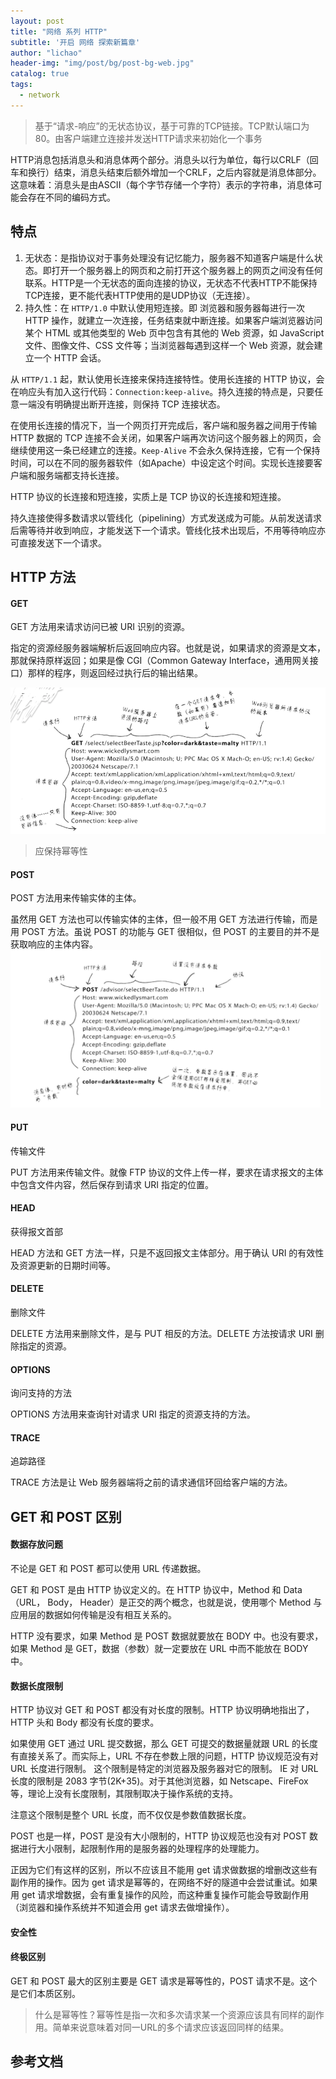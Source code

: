 ```yaml
---
layout: post
title: "网络 系列 HTTP"
subtitle: '开启 网络 探索新篇章'
author: "lichao"
header-img: "img/post/bg/post-bg-web.jpg"
catalog: true
tags:
  - network 
---
```



> 基于“请求-响应”的无状态协议，基于可靠的TCP链接。TCP默认端口为80。由客户端建立连接并发送HTTP请求来初始化一个事务

HTTP消息包括消息头和消息体两个部分。消息头以行为单位，每行以CRLF（回车和换行）结束，消息头结束后额外增加一个CRLF，之后内容就是消息体部分。这意味着：消息头是由ASCII（每个字节存储一个字符）表示的字符串，消息体可能会存在不同的编码方式。

## 特点
1. 无状态：是指协议对于事务处理没有记忆能力，服务器不知道客户端是什么状态。即打开一个服务器上的网页和之前打开这个服务器上的网页之间没有任何联系。HTTP是一个无状态的面向连接的协议，无状态不代表HTTP不能保持TCP连接，更不能代表HTTP使用的是UDP协议（无连接）。
2. 持久性：在 ```HTTP/1.0``` 中默认使用短连接。即 浏览器和服务器每进行一次 HTTP 操作，就建立一次连接，任务结束就中断连接。如果客户端浏览器访问某个 HTML 或其他类型的 Web 页中包含有其他的 Web 资源，如 JavaScript 文件、图像文件、CSS 文件等；当浏览器每遇到这样一个 Web 资源，就会建立一个 HTTP 会话。

从 ```HTTP/1.1``` 起，默认使用长连接来保持连接特性。使用长连接的 HTTP 协议，会在响应头有加入这行代码：```Connection:keep-alive```。持久连接的特点是，只要任意一端没有明确提出断开连接，则保持 TCP 连接状态。

在使用长连接的情况下，当一个网页打开完成后，客户端和服务器之间用于传输 HTTP 数据的 TCP 连接不会关闭，如果客户端再次访问这个服务器上的网页，会继续使用这一条已经建立的连接。```Keep-Alive``` 不会永久保持连接，它有一个保持时间，可以在不同的服务器软件（如Apache）中设定这个时间。实现长连接要客户端和服务端都支持长连接。

HTTP 协议的长连接和短连接，实质上是 TCP 协议的长连接和短连接。

持久连接使得多数请求以管线化（pipelining）方式发送成为可能。从前发送请求后需等待并收到响应，才能发送下一个请求。管线化技术出现后，不用等待响应亦可直接发送下一个请求。

## HTTP 方法
#### GET
GET 方法用来请求访问已被 URI 识别的资源。

指定的资源经服务器端解析后返回响应内容。也就是说，如果请求的资源是文本，那就保持原样返回；如果是像 CGI（Common Gateway Interface，通用网关接口）那样的程序，则返回经过执行后的输出结果。

![网络](/img/network/25.png)

> 应保持幂等性

#### POST
POST 方法用来传输实体的主体。

虽然用 GET 方法也可以传输实体的主体，但一般不用 GET 方法进行传输，而是用 POST 方法。虽说 POST 的功能与 GET 很相似，但 POST 的主要目的并不是获取响应的主体内容。
![网络](/img/network/26.png)

#### PUT
传输文件

PUT 方法用来传输文件。就像 FTP 协议的文件上传一样，要求在请求报文的主体中包含文件内容，然后保存到请求 URI 指定的位置。

#### HEAD
获得报文首部

HEAD 方法和 GET 方法一样，只是不返回报文主体部分。用于确认 URI 的有效性及资源更新的日期时间等。

#### DELETE
删除文件

DELETE 方法用来删除文件，是与 PUT 相反的方法。DELETE 方法按请求 URI 删除指定的资源。

#### OPTIONS
询问支持的方法

OPTIONS 方法用来查询针对请求 URI 指定的资源支持的方法。

#### TRACE
追踪路径

TRACE 方法是让 Web 服务器端将之前的请求通信环回给客户端的方法。
## GET 和 POST 区别
#### 数据存放问题
不论是 GET 和 POST 都可以使用 URL 传递数据。

GET 和 POST 是由 HTTP 协议定义的。在 HTTP 协议中，Method 和 Data（URL， Body， Header）是正交的两个概念，也就是说，使用哪个 Method 与应用层的数据如何传输是没有相互关系的。

HTTP 没有要求，如果 Method 是 POST 数据就要放在 BODY 中。也没有要求，如果 Method 是 GET，数据（参数）就一定要放在 URL 中而不能放在 BODY 中。

#### 数据长度限制
HTTP 协议对 GET 和 POST 都没有对长度的限制。HTTP 协议明确地指出了，HTTP 头和 Body 都没有长度的要求。

如果使用 GET 通过 URL 提交数据，那么 GET 可提交的数据量就跟 URL 的长度有直接关系了。而实际上，URL 不存在参数上限的问题，HTTP 协议规范没有对 URL 长度进行限制。 这个限制是特定的浏览器及服务器对它的限制。 IE 对 URL 长度的限制是 2083 字节(2K+35)。对于其他浏览器，如 Netscape、FireFox 等，理论上没有长度限制，其限制取决于操作系统的支持。

注意这个限制是整个 URL 长度，而不仅仅是参数值数据长度。

POST 也是一样，POST 是没有大小限制的，HTTP 协议规范也没有对 POST 数据进行大小限制，起限制作用的是服务器的处理程序的处理能力。

正因为它们有这样的区别，所以不应该且不能用 get 请求做数据的增删改这些有副作用的操作。因为 get 请求是幂等的，在网络不好的隧道中会尝试重试。如果用 get 请求增数据，会有重复操作的风险，而这种重复操作可能会导致副作用（浏览器和操作系统并不知道会用 get 请求去做增操作）。

#### 安全性

#### 终极区别
GET 和 POST 最大的区别主要是 GET 请求是幂等性的，POST 请求不是。这个是它们本质区别。

> 什么是幂等性？幂等性是指一次和多次请求某一个资源应该具有同样的副作用。简单来说意味着对同一URL的多个请求应该返回同样的结果。
## 参考文档
[](https://www.cnblogs.com/0201zcr/p/4694945.html)

[](https://www.zhihu.com/question/28586791)